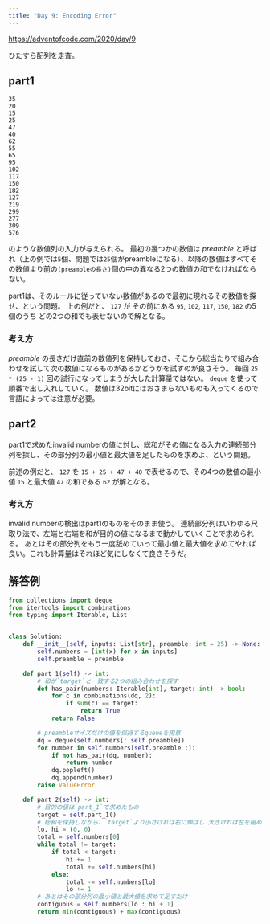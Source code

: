 ```yaml
---
title: "Day 9: Encoding Error"
---
```


https://adventofcode.com/2020/day/9

ひたすら配列を走査。


## part1

```
35
20
15
25
47
40
62
55
65
95
102
117
150
182
127
219
299
277
309
576
```

のような数値列の入力が与えられる。
最初の幾つかの数値は *preamble* と呼ばれ（上の例では`5`個、問題では`25`個がpreambleになる）、以降の数値はすべてその数値より前の`(preambleの長さ)`個の中の異なる2つの数値の和でなければならない。

part1は、そのルールに従っていない数値があるので最初に現れるその数値を探せ、という問題。
上の例だと、 `127` が その前にある `95`, `102`, `117`, `150`, `182` の5個のうち どの2つの和でも表せないので解となる。


### 考え方

*preamble* の長さだけ直前の数値列を保持しておき、そこから総当たりで組み合わせを試して次の数値になるものがあるかどうかを試すのが良さそう。
毎回 `25 * (25 - 1)` 回の試行になってしまうが大した計算量ではない。
`deque` を使って順番で出し入れしていく。
数値は32bitにはおさまらないものも入ってくるので 言語によっては注意が必要。


## part2

part1で求めたinvalid numberの値に対し、総和がその値になる入力の連続部分列を探し、その部分列の最小値と最大値を足したものを求めよ、という問題。

前述の例だと、 `127` を `15 + 25 + 47 + 40` で表せるので、その4つの数値の最小値 `15` と最大値 `47` の和である `62` が解となる。


### 考え方

invalid numberの検出はpart1のものをそのまま使う。
連続部分列はいわゆる尺取り法で、左端と右端を和が目的の値になるまで動かしていくことで求められる。
あとはその部分列をもう一度舐めていって最小値と最大値を求めてやれば良い。これも計算量はそれほど気にしなくて良さそうだ。


## 解答例

```python
from collections import deque
from itertools import combinations
from typing import Iterable, List


class Solution:
    def __init__(self, inputs: List[str], preamble: int = 25) -> None:
        self.numbers = [int(x) for x in inputs]
        self.preamble = preamble

    def part_1(self) -> int:
        # 和が`target`と一致する2つの組み合わせを探す
        def has_pair(numbers: Iterable[int], target: int) -> bool:
            for c in combinations(dq, 2):
                if sum(c) == target:
                    return True
            return False

        # preambleサイズだけの値を保持するqueueを用意
        dq = deque(self.numbers[: self.preamble])
        for number in self.numbers[self.preamble :]:
            if not has_pair(dq, number):
                return number
            dq.popleft()
            dq.append(number)
        raise ValueError

    def part_2(self) -> int:
        # 目的の値は`part_1`で求めたもの
        target = self.part_1()
        # 総和を保持しながら、`target`より小さければ右に伸ばし 大きければ左を縮めていく
        lo, hi = (0, 0)
        total = self.numbers[0]
        while total != target:
            if total < target:
                hi += 1
                total += self.numbers[hi]
            else:
                total -= self.numbers[lo]
                lo += 1
        # あとはその部分列の最小値と最大値を求めて足すだけ
        contiguous = self.numbers[lo : hi + 1]
        return min(contiguous) + max(contiguous)
```

